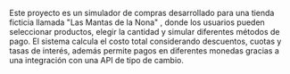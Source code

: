 Este proyecto es un simulador de compras desarrollado para una tienda ficticia llamada "Las Mantas de la Nona" , donde los usuarios pueden seleccionar productos, elegir la cantidad y simular diferentes métodos de pago. El sistema calcula el costo total considerando descuentos, cuotas y tasas de interés, además permite pagos en diferentes monedas gracias a una integración con una API de tipo de cambio.
